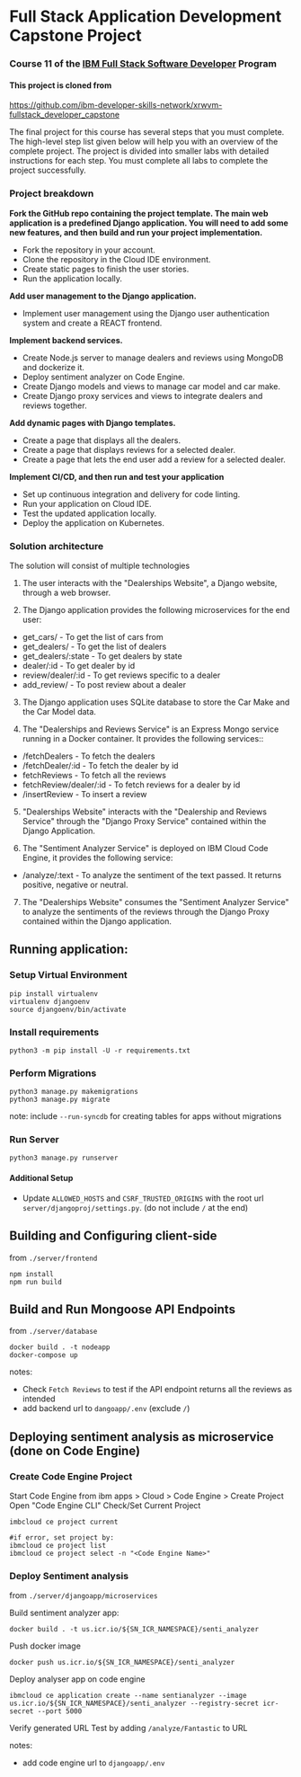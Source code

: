 # Full Stack Application Development Capstone Project

### Course 11 of the [IBM Full Stack Software Developer](https://www.coursera.org/programs/fresno-county-public-library-c1tox/my-learning?myLearningTab=IN_PROGRESS) Program

#### This project is cloned from 
https://github.com/ibm-developer-skills-network/xrwvm-fullstack_developer_capstone


The final project for this course has several steps that you must complete. The high-level step list given below will help you with an overview of the complete project. The project is divided into smaller labs with detailed instructions for each step. You must complete all labs to complete the project successfully.

### Project breakdown

**Fork the GitHub repo containing the project template. The main web application is a predefined Django application. You will need to add some new features, and then build and run your project implementation.**
 - Fork the repository in your account.
 - Clone the repository in the Cloud IDE environment.
 - Create static pages to finish the user stories.
 - Run the application locally.

**Add user management to the Django application.**

- Implement user management using the Django user authentication system and create a REACT frontend.

**Implement backend services.**
- Create Node.js server to manage dealers and reviews using MongoDB and dockerize it.
- Deploy sentiment analyzer on Code Engine.
- Create Django models and views to manage car model and car make.
- Create Django proxy services and views to integrate dealers and reviews together.

**Add dynamic pages with Django templates.**
- Create a page that displays all the dealers.
- Create a page that displays reviews for a selected dealer.
- Create a page that lets the end user add a review for a selected dealer.

**Implement CI/CD, and then run and test your application**
- Set up continuous integration and delivery for code linting.
- Run your application on Cloud IDE.
- Test the updated application locally.
- Deploy the application on Kubernetes.

### Solution architecture
The solution will consist of multiple technologies

1. The user interacts with the "Dealerships Website", a Django website, through a web browser.

2. The Django application provides the following microservices for the end user:
  - get_cars/ - To get the list of cars from
  - get_dealers/ - To get the list of dealers
  - get_dealers/:state - To get dealers by state
  - dealer/:id - To get dealer by id
  - review/dealer/:id - To get reviews specific to a dealer
  - add_review/ - To post review about a dealer

3. The Django application uses SQLite database to store the Car Make and the Car Model data.

4. The "Dealerships and Reviews Service" is an Express Mongo service running in a Docker container. It provides the following services::
  - /fetchDealers - To fetch the dealers
  - /fetchDealer/:id - To fetch the dealer by id
  - fetchReviews - To fetch all the reviews
  - fetchReview/dealer/:id - To fetch reviews for a dealer by id
  - /insertReview - To insert a review

5. "Dealerships Website" interacts with the "Dealership and Reviews Service" through the "Django Proxy Service" contained within the Django Application.

6. The "Sentiment Analyzer Service" is deployed on IBM Cloud Code Engine, it provides the following service:

  - /analyze/:text - To analyze the sentiment of the text passed. It returns positive, negative or neutral.

7. The "Dealerships Website" consumes the "Sentiment Analyzer Service" to analyze the sentiments of the reviews through the Django Proxy contained within the Django application.


## Running application:
### Setup Virtual Environment
```
pip install virtualenv
virtualenv djangoenv
source djangoenv/bin/activate
```

### Install requirements
```
python3 -m pip install -U -r requirements.txt
```

### Perform Migrations
```
python3 manage.py makemigrations
python3 manage.py migrate
```
note: include `--run-syncdb` for creating tables for apps without migrations

### Run Server
```
python3 manage.py runserver
```

#### Additional Setup
- Update `ALLOWED_HOSTS` and `CSRF_TRUSTED_ORIGINS` with the root url `server/djangoproj/settings.py`. (do not include `/` at the end) 

## Building and Configuring client-side
from `./server/frontend`

```
npm install
npm run build
```

## Build and Run Mongoose API Endpoints
from `./server/database`

```
docker build . -t nodeapp
docker-compose up
```
notes:
- Check `Fetch Reviews` to test if the API endpoint returns all the reviews as intended
- add backend url to `dangoapp/.env` (exclude `/`)

## Deploying sentiment analysis as microservice (done on Code Engine)

### Create Code Engine Project
Start Code Engine from ibm apps > Cloud > Code Engine > Create Project
Open "Code Engine CLI"
Check/Set Current Project
```
imbcloud ce project current

#if error, set project by:
ibmcloud ce project list
ibmcloud ce project select -n "<Code Engine Name>"
```

### Deploy Sentiment analysis
from `./server/djangoapp/microservices`

Build sentiment analyzer app:
```
docker build . -t us.icr.io/${SN_ICR_NAMESPACE}/senti_analyzer
```

Push docker image
```
docker push us.icr.io/${SN_ICR_NAMESPACE}/senti_analyzer
```

Deploy analyser app on code engine
```
ibmcloud ce application create --name sentianalyzer --image us.icr.io/${SN_ICR_NAMESPACE}/senti_analyzer --registry-secret icr-secret --port 5000
```

Verify generated URL
Test by adding `/analyze/Fantastic` to URL

notes:
- add code engine url to `djangoapp/.env`




